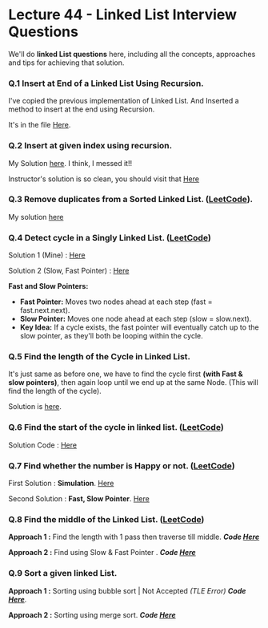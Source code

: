 # **Lecture 44 - Linked List Interview Questions**

We'll do **linked List questions** here, including all the concepts, approaches and tips for achieving that solution.

### Q.1 Insert at End of a Linked List Using Recursion.
I've copied the previous implementation of Linked List. And Inserted a method to insert at the end using Recursion.

It's in the file [Here](./Q1_2_Custom_LL.java#L233).

### Q.2 Insert at given index using recursion. 
My Solution [here](./Q1_2_Custom_LL.java#L265). I think, I messed it!!

Instructor's solution is so clean, you should visit that [Here](https://github.com/kunal-kushwaha/DSA-Bootcamp-Java/blob/325361dd2e9ab2d50bc7d2eeefada97d3d9db0d0/lectures/18-linkedlist/code/src/com/kunal/LL.java#L57)

### Q.3 Remove duplicates from a Sorted Linked List. ([LeetCode](https://leetcode.com/problems/remove-duplicates-from-sorted-list/)).

My solution [here](./Q3_RemoveDuplicates.java)

### Q.4 Detect cycle in a Singly Linked List. ([LeetCode](https://leetcode.com/problems/linked-list-cycle/))

Solution 1 (Mine) : [Here](./Q4_LinkedList_Cycle.java#L25)

Solution 2 (Slow, Fast Pointer) : [Here](./Q4_LinkedList_Cycle.java#L43)

**Fast and Slow Pointers:**

* **Fast Pointer:** Moves two nodes ahead at each step (fast = fast.next.next).
* **Slow Pointer:** Moves one node ahead at each step (slow = slow.next).
* **Key Idea:** If a cycle exists, the fast pointer will eventually catch up to the slow pointer, as they'll both be looping within the cycle.

### Q.5 Find the length of the Cycle in Linked List.

It's just same as before one, we have to find the cycle first **(with Fast & slow pointers)**, then again loop until we end up at the same Node. (This will find the length of the cycle).

Solution is [here](./Q5_LL_CycleLen.java).

### Q.6 Find the start of the cycle in linked list. ([LeetCode](https://leetcode.com/problems/linked-list-cycle-ii/))

Solution Code : [Here](./Q6_FindCycleStart.java)

### Q.7 Find whether the number is Happy or not. ([LeetCode](https://leetcode.com/problems/happy-number/))

First Solution : **Simulation**. [Here](./Q7_HappyNumber.java#L10)

Second Solution : **Fast, Slow Pointer**. [Here](./Q7_HappyNumber.java#L35)

### Q.8 Find the middle of the Linked List. ([LeetCode](https://leetcode.com/problems/middle-of-the-linked-list/))

**Approach 1 :** Find the length with 1 pass then traverse till middle. ***Code [Here](./Q8_MiddleOfLL.java#L7)***

**Approach 2 :** Find using Slow & Fast Pointer . ***Code [Here](./Q8_MiddleOfLL.java#L26)*** 

### Q.9 Sort a given linked List. 

**Approach 1 :** Sorting using bubble sort | Not Accepted *(TLE Error)* ***Code [Here](./Q9_SortLL.java#L7)***.

**Approach 2 :** Sorting using merge sort. ***Code [Here](./Q9_SortLL.java#L37)***